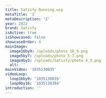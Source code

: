 ```yaml
---
title: Satisfy Running wip
metaTitle: '1'
metaDescription: '2'
year: 2022
brand: Satisfy
isActive: true
isShowcased: false
showcaseOrder: 4
mainImage:
  image16by9: /uploads/photo 16_9.png
  image5by7: /uploads/photo 5-7.png
  image4by3: /uploads/Satisfy/photo 4_3.png
  alt: ''
mainVideo: '1035130035'
videoLoop:
  loop16by9: '1035130035'
  loop9by16: '1035130384'
introduction: ''
---
```



